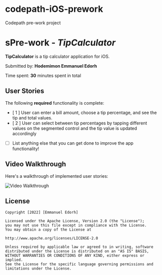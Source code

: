 # codepath-iOS-prework

Codepath pre-work project

# sPre-work - _TipCalculator_

**TipCalculator** is a tip calculator application for iOS.

Submitted by: **Hodemimon Emmanuel Edorh**

Time spent: **30** minutes spent in total

## User Stories

The following **required** functionality is complete:

- [ 1 ] User can enter a bill amount, choose a tip percentage, and see the tip and total values.
- [ 2 ] User can select between tip percentages by tapping different values on the segmented control and the tip value is updated accordingly

* [ ] List anything else that you can get done to improve the app functionality!

## Video Walkthrough

Here's a walkthrough of implemented user stories:

![Video Walkthrough](https://i.imgur.com/lcpLLQ5.gif)

## License

    Copyright [2022] [Emmanuel Edorh]

    Licensed under the Apache License, Version 2.0 (the "License");
    you may not use this file except in compliance with the License.
    You may obtain a copy of the License at

    http://www.apache.org/licenses/LICENSE-2.0

    Unless required by applicable law or agreed to in writing, software
    distributed under the License is distributed on an "AS IS" BASIS,
    WITHOUT WARRANTIES OR CONDITIONS OF ANY KIND, either express or implied.
    See the License for the specific language governing permissions and
    limitations under the License.
